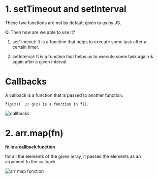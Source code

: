 # 1. setTimeout and setInterval

These two functions are not by default given to us by JS.

Q. Then how are we able to use it?

1. setTimeout: It is a function that helps to execute some task after a certain timer.

2. setInterval: It is a function that helps us to execute some task again & again after a given interval.

# Callbacks

A callback is a function that is passed to another function.

    f(g(x))  // g(x) is a function in f().

![callbacks](https://github.com/ApurbaKumarMajumder/Backend_Development/assets/65047407/6a0c3441-73ef-4860-9949-6721e397c4c1)

# 2. arr.map(fn)

**fn is a callback function**

for all the elements of the given array, it passes the elements as an argument to the callback.

![arr map function](https://github.com/ApurbaKumarMajumder/Backend_Development/assets/65047407/0e96ec08-9a5f-451b-af6b-56fdb3f7ced9)

